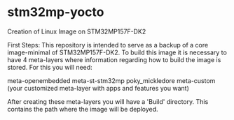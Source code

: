 # stm32mp-yocto
Creation of Linux Image on STM32MP157F-DK2


First Steps:
This repository is intended to serve as a backup of a core image-minimal of STM32MP157F-DK2. To build this image it is necessary to have 4 meta-layers where information regarding how to build the image is stored. For this you will need:

meta-openembedded
meta-st-stm32mp
poky_mickledore
meta-custom (your customized meta-layer with apps and features you want)

After creating these meta-layers you will have a 'Build' directory. This contains the path where the image will be deployed.


